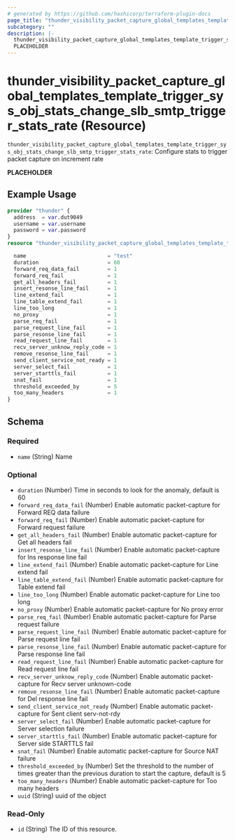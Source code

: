 ```yaml
---
# generated by https://github.com/hashicorp/terraform-plugin-docs
page_title: "thunder_visibility_packet_capture_global_templates_template_trigger_sys_obj_stats_change_slb_smtp_trigger_stats_rate Resource - terraform-provider-thunder"
subcategory: ""
description: |-
  thunder_visibility_packet_capture_global_templates_template_trigger_sys_obj_stats_change_slb_smtp_trigger_stats_rate: Configure stats to trigger packet capture on increment rate
  PLACEHOLDER
---
```


# thunder_visibility_packet_capture_global_templates_template_trigger_sys_obj_stats_change_slb_smtp_trigger_stats_rate (Resource)

`thunder_visibility_packet_capture_global_templates_template_trigger_sys_obj_stats_change_slb_smtp_trigger_stats_rate`: Configure stats to trigger packet capture on increment rate

__PLACEHOLDER__

## Example Usage

```terraform
provider "thunder" {
  address  = var.dut9049
  username = var.username
  password = var.password
}
resource "thunder_visibility_packet_capture_global_templates_template_trigger_sys_obj_stats_change_slb_smtp_trigger_stats_rate" "thunder_visibility_packet_capture_global_templates_template_trigger_sys_obj_stats_change_slb_smtp_trigger_stats_rate" {

  name                          = "test"
  duration                      = 60
  forward_req_data_fail         = 1
  forward_req_fail              = 1
  get_all_headers_fail          = 1
  insert_resonse_line_fail      = 1
  line_extend_fail              = 1
  line_table_extend_fail        = 1
  line_too_long                 = 1
  no_proxy                      = 1
  parse_req_fail                = 1
  parse_request_line_fail       = 1
  parse_resonse_line_fail       = 1
  read_request_line_fail        = 1
  recv_server_unknow_reply_code = 1
  remove_resonse_line_fail      = 1
  send_client_service_not_ready = 1
  server_select_fail            = 1
  server_starttls_fail          = 1
  snat_fail                     = 1
  threshold_exceeded_by         = 5
  too_many_headers              = 1
}
```

<!-- schema generated by tfplugindocs -->
## Schema

### Required

- `name` (String) Name

### Optional

- `duration` (Number) Time in seconds to look for the anomaly, default is 60
- `forward_req_data_fail` (Number) Enable automatic packet-capture for Forward REQ data failure
- `forward_req_fail` (Number) Enable automatic packet-capture for Forward request failure
- `get_all_headers_fail` (Number) Enable automatic packet-capture for Get all headers fail
- `insert_resonse_line_fail` (Number) Enable automatic packet-capture for Ins response line fail
- `line_extend_fail` (Number) Enable automatic packet-capture for Line extend fail
- `line_table_extend_fail` (Number) Enable automatic packet-capture for Table extend fail
- `line_too_long` (Number) Enable automatic packet-capture for Line too long
- `no_proxy` (Number) Enable automatic packet-capture for No proxy error
- `parse_req_fail` (Number) Enable automatic packet-capture for Parse request failure
- `parse_request_line_fail` (Number) Enable automatic packet-capture for Parse request line fail
- `parse_resonse_line_fail` (Number) Enable automatic packet-capture for Parse response line fail
- `read_request_line_fail` (Number) Enable automatic packet-capture for Read request line fail
- `recv_server_unknow_reply_code` (Number) Enable automatic packet-capture for Recv server unknown-code
- `remove_resonse_line_fail` (Number) Enable automatic packet-capture for Del response line fail
- `send_client_service_not_ready` (Number) Enable automatic packet-capture for Sent client serv-not-rdy
- `server_select_fail` (Number) Enable automatic packet-capture for Server selection failure
- `server_starttls_fail` (Number) Enable automatic packet-capture for Server side STARTTLS fail
- `snat_fail` (Number) Enable automatic packet-capture for Source NAT failure
- `threshold_exceeded_by` (Number) Set the threshold to the number of times greater than the previous duration to start the capture, default is 5
- `too_many_headers` (Number) Enable automatic packet-capture for Too many headers
- `uuid` (String) uuid of the object

### Read-Only

- `id` (String) The ID of this resource.


